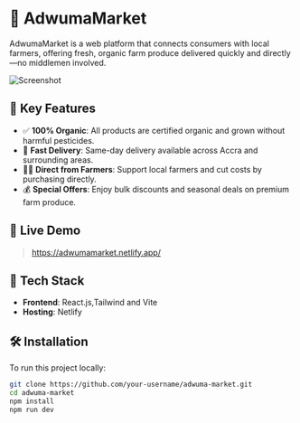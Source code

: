 # 🛒 AdwumaMarket

AdwumaMarket is a web platform that connects consumers with local farmers, offering fresh, organic farm produce delivered quickly and directly—no middlemen involved.

![Screenshot](https://i.postimg.cc/dVrHNVpb/Screenshot-2025-07-16-130404.png)

## 🌟 Key Features

- ✅ **100% Organic**: All products are certified organic and grown without harmful pesticides.
- 🚚 **Fast Delivery**: Same-day delivery available across Accra and surrounding areas.
- 👩‍🌾 **Direct from Farmers**: Support local farmers and cut costs by purchasing directly.
- 💰 **Special Offers**: Enjoy bulk discounts and seasonal deals on premium farm produce.

## 🚀 Live Demo

> https://adwumamarket.netlify.app/

## 🧰 Tech Stack

- **Frontend**: React.js,Tailwind and Vite
- **Hosting**: Netlify

## 🛠️ Installation

To run this project locally:

```bash
git clone https://github.com/your-username/adwuma-market.git
cd adwuma-market
npm install
npm run dev
